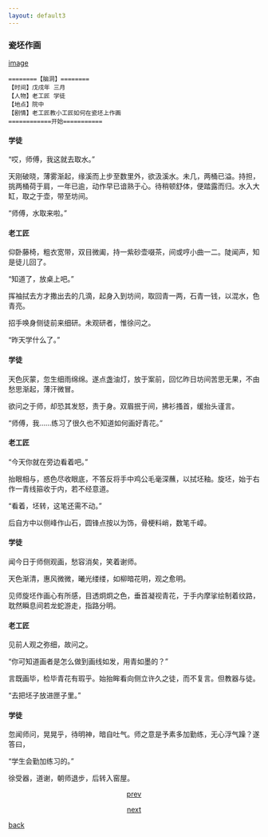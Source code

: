 ```yaml
---
layout: default3
---
```




### 瓷坯作画

[image](https://raw.githubusercontent.com/UserT2019/UserT2019.github.io/master/assets/img/cpzh.png)

```
========【脑洞】========
【时间】戊戌年 三月
【人物】老工匠 学徒
【地点】院中
【剧情】老工匠教小工匠如何在瓷坯上作画
============开始===========
```

#### 学徒
“哎，师傅，我这就去取水。”

天刚破晓，薄雾渐起，缘溪而上步至数里外，欲汲溪水。未几，两桶已溢。持担，挑两桶荷于肩，一年已逾，动作早已谙熟于心。待稍顿舒体，便踏露而归。水入大缸，取之于壶，带至坊间。

“师傅，水取来啦。”

#### 老工匠
仰卧藤椅，粗衣宽带，双目微阖，持一紫砂壶啜茶，间或哼小曲一二。陡闻声，知是徒儿回了。

“知道了，放桌上吧。”

挥袖拭去方才撒出去的几滴，起身入到坊间，取回青一两，石青一钱，以混水，色青亮。

招手唤身侧徒前来细研。未观研者，惟徐问之。

“昨天学什么了。”

#### 学徒
天色灰蒙，忽生细雨绵绵。遂点盏油灯，放于案前，回忆昨日坊间苦思无果，不由愁思渐起，薄汗微冒。

欲问之于师，却恐其发怒，责于身。双眉抿于间，拂衫搔首，缓抬头谨言。

“师傅，我……练习了很久也不知道如何画好青花。”

#### 老工匠
“今天你就在旁边看着吧。”

抬眼相与，惑色尽收眼底，不答反将手中鸡公毛毫深蘸，以拭坯釉。旋坯，始于右作一青线箍收于内，若不经意道。

“看着，坯转，这笔还需不动。”

后自方中以侧峰作山石，圆锋点按以为饰，骨梗料峭，数笔千嶂。

#### 学徒
闻今日于师侧观画，愁容消矣，笑着谢师。

天色渐清，惠风微微，曦光缕缕，如柳暗花明，观之愈明。

见师旋坯作画心有所感，目透炯炯之色，垂首凝视青花，于手内摩挲绘制着纹路，耽然瞬息间若龙蛇游走，指路分明。

#### 老工匠
见前人观之弥细，故问之。

“你可知道画者是怎么做到画线如发，用青如墨的？”

言既画毕，检毕青花有瑕乎。始抬眸看向侧立许久之徒，而不复言。但教器与徒。

“去把坯子放进匣子里。”

#### 学徒
忽闻师问，晃晃乎，待明神，暗自吐气。师之意是予素多加勤练，无心浮气躁？遂答曰，

“学生会勤加练习的。”

徐受器，道谢，朝师退步，后转入窑屋。




<p style="text-align:center"><a href="./dx-sndj.html">prev</a></p>

<p style="text-align:center"><a href="./zx-ct.html">next</a></p>

[back](./my-page.html)


